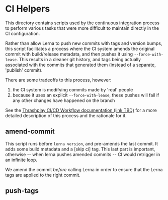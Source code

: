 # CI Helpers
This directory contains scripts used by the continuous integration process to
perform various tasks that were more difficult to maintain directly in the CI 
configuration.

Rather than allow Lerna to push new commits with tags and version bumps, this 
script facilitates a process where the CI system amends the original commit with 
build/release metadata, and then pushes it using `--force-with-lease`. This 
results in a cleaner git history, and tags being actually associated with the
commits that generated them (instead of a separate, 'publish' commit).

There are some tradeoffs to this process, however:
1. the CI system is modifying commits made by 'real' people
1. because it uses an explicit `--force-with-lease`, these pushes will fail if
any other changes have happened on the branch

See the 
[Thrashplay CI/CD Workflow documentation (link TBD)](https://LINK_NEEDED) for a
more detailed description of this process and the rationale for it.   

## amend-commit
This script runs before `lerna version`, and pre-amends the last commit. It adds
some build metadata and a \[skip ci\] tag. This last part is important, 
otherwise -- when lerna pushes amended commits -- CI would retrigger in an
infinite loop.

We amend the commit _before_ calling Lerna in order to ensure that the Lerna 
tags are applied to the right commit.
 
## push-tags
